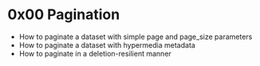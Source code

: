 # 0x00 Pagination

* How to paginate a dataset with simple page and page_size parameters
* How to paginate a dataset with hypermedia metadata
* How to paginate in a deletion-resilient manner
